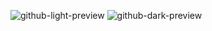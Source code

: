 <picture>
  <source media="(prefers-color-scheme: dark)" srcset="https://github.com/Sairoden/Sairoden/assets/72735313/25c3090a-fb83-4c18-bc24-7e1f11fb2ca1" alt="Dark Mode" id="dark-mode-image">
  <source media="(prefers-color-scheme: light)" srcset="https://github.com/Sairoden/Sairoden/assets/72735313/4cd1b9dc-ebea-4a7d-a997-3651c8162f6a" alt="Light Mode" id="light-mode-image">
</picture>


![github-light-preview](https://github.com/Sairoden/Sairoden/assets/72735313/022e72bc-f6da-4110-994a-e5f2c137d4c8)
![github-dark-preview](https://github.com/Sairoden/Sairoden/assets/72735313/0f0fb479-1b89-4cb5-affb-1cd8232e7f57)
